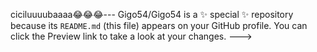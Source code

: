 ciciluuuubaaaa😂😂😂---
Gigo54/Gigo54 is a ✨ special ✨ repository because its `README.md` (this file) appears on your GitHub profile.
You can click the Preview link to take a look at your changes.
--->

